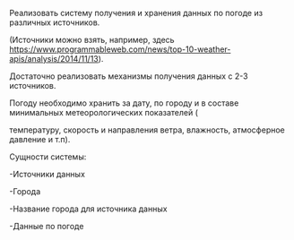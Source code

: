 Реализовать систему получения и хранения данных по погоде из различных источников.

(Источники можно взять, например, здесь https://www.programmableweb.com/news/top-10-weather-apis/analysis/2014/11/13).

Достаточно реализовать механизмы получения данных с 2-3 источников.

Погоду необходимо хранить за дату, по городу и в составе минимальных метеорологических показателей (

температуру, скорость и направления ветра, влажность, атмосферное давление и т.п).

Сущности системы:

-Источники данных

-Города

-Название города для источника данных

-Данные по погоде
